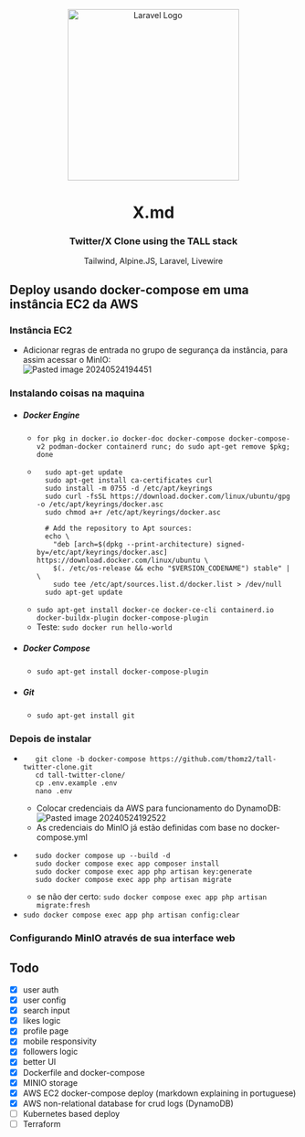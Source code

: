 <p align="center"><a href="https://laravel.com" target="_blank"><img src="https://raw.githubusercontent.com/laravel/art/master/logo-lockup/5%20SVG/2%20CMYK/1%20Full%20Color/laravel-logolockup-cmyk-red.svg" width="300" alt="Laravel Logo"></a></p>

<div align="center">   
    <h1>X.md</h1>
    <h3>Twitter/X Clone using the TALL stack</h3>
    <p color="gray">Tailwind, Alpine.JS, Laravel, Livewire</p>
</div>

## Deploy usando docker-compose em uma instância EC2 da AWS


### Instância EC2

- Adicionar regras de entrada no grupo de segurança da instância, para assim acessar o MinIO:<br>![Pasted image 20240524194451](https://github.com/thomz2/tall-twitter-clone/assets/82160387/daed0f07-d881-4423-a049-6df39411ab5d)
### Instalando coisas na maquina
- ##### Docker Engine
	- `for pkg in docker.io docker-doc docker-compose docker-compose-v2 podman-docker containerd runc; do sudo apt-get remove $pkg; done`
	- ```# Add Docker's official GPG key:
		sudo apt-get update
		sudo apt-get install ca-certificates curl
		sudo install -m 0755 -d /etc/apt/keyrings
		sudo curl -fsSL https://download.docker.com/linux/ubuntu/gpg -o /etc/apt/keyrings/docker.asc
		sudo chmod a+r /etc/apt/keyrings/docker.asc
		
		# Add the repository to Apt sources:
		echo \
		  "deb [arch=$(dpkg --print-architecture) signed-by=/etc/apt/keyrings/docker.asc] https://download.docker.com/linux/ubuntu \
		  $(. /etc/os-release && echo "$VERSION_CODENAME") stable" | \
		  sudo tee /etc/apt/sources.list.d/docker.list > /dev/null
		sudo apt-get update 
        ```
	- ```sudo apt-get install docker-ce docker-ce-cli containerd.io docker-buildx-plugin docker-compose-plugin```
	- Teste: `sudo docker run hello-world`
- ##### Docker Compose
	- `sudo apt-get install docker-compose-plugin`
- ##### Git
	- `sudo apt-get install git`
	
### Depois de instalar
- ```
     git clone -b docker-compose https://github.com/thomz2/tall-twitter-clone.git
     cd tall-twitter-clone/
     cp .env.example .env
     nano .env
  ```
	- Colocar credenciais da AWS para funcionamento do DynamoDB:<br>![Pasted image 20240524192522](https://github.com/thomz2/tall-twitter-clone/assets/82160387/a9342ffb-8952-407b-9eda-8e546ab6802f)
	- As credenciais do MinIO já estão definidas com base no docker-compose.yml
- ```
     sudo docker compose up --build -d
     sudo docker compose exec app composer install
     sudo docker compose exec app php artisan key:generate
     sudo docker compose exec app php artisan migrate
  ```
	- se não der certo: `sudo docker compose exec app php artisan migrate:fresh`
- `sudo docker compose exec app php artisan config:clear`

### Configurando MinIO através de sua interface web

## Todo

- [x] user auth<br>
- [x] user config<br>
- [x] search input<br>
- [x] likes logic<br>
- [x] profile page<br>
- [x] mobile responsivity<br>
- [x] followers logic<br>
- [x] better UI<br>
- [x] Dockerfile and docker-compose<br>
- [x] MINIO storage<br>
- [x] AWS EC2 docker-compose deploy (markdown explaining in portuguese)<br>
- [x] AWS non-relational database for crud logs (DynamoDB)<br>
- [ ] Kubernetes based deploy<br>
- [ ] Terraform 
